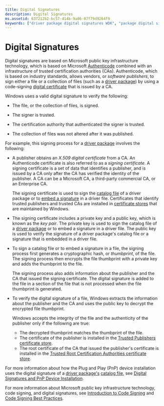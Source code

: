 ```yaml
---
title: Digital Signatures
description: Digital Signatures
ms.assetid: 637212b2-bc57-414b-9a06-07f79d9264f9
keywords: ["driver package digital signatures WDK", "package digital signatures WDK", "digital signatures WDK , driver packages", "signatures WDK , driver packages", "driver signing WDK , driver packages", "signing drivers WDK , driver packages", "device installations WDK , digital signatures", "driver signing WDK", "certificates WDK , about digital signatures"]
---
```


# Digital Signatures


Digital signatures are based on Microsoft public key infrastructure technology, which is based on Microsoft [Authenticode](authenticode.md) combined with an infrastructure of trusted certification authorities (CAs). Authenticode, which is based on industry standards, allows vendors, or *software publishers*, to sign either a file or a collection of files (such as a [driver package](driver-packages.md)) by using a code-signing [digital certificate](digital-certificates.md) that is issued by a CA.

Windows uses a valid digital signature to verify the following:

-   The file, or the collection of files, is signed.

-   The signer is trusted.

-   The certification authority that authenticated the signer is trusted.

-   The collection of files was not altered after it was published.

For example, this signing process for a [driver package](driver-packages.md) involves the following:

-   A publisher obtains an *X.509 digital certificate* from a CA. An Authenticode certificate is also referred to as a *signing certificate*. A signing certificate is a set of data that identifies a publisher, and is issued by a CA only after the CA has verified the identity of the publisher. A CA can be a Microsoft CA, a third-party commercial CA, or an Enterprise CA.

    The signing certificate is used to sign the [catalog file](catalog-files.md) of a driver package or to [embed a signature](embedded-signatures-in-a-driver-file.md) in a driver file. Certificates that identify trusted publishers and trusted CAs are installed in [certificate stores](certificate-stores.md) that are maintained by Windows.

-   The signing certificate includes a private key and a public key, which is known as the *key pair*. The private key is used to sign the catalog file of a [driver package](driver-packages.md) or to embed a signature in a driver file. The public key is used to verify the signature of a driver package's catalog file or a signature that is embedded in a driver file.

-   To sign a catalog file or to embed a signature in a file, the signing process first generates a cryptographic hash, or *thumbprint*, of the file. The signing process then encrypts the file thumbprint with a private key and adds the thumbprint to the file.

    The signing process also adds information about the publisher and the CA that issued the signing certificate. The digital signature is added to the file in a section of the file that is not processed when the file thumbprint is generated.

-   To verify the digital signature of a file, Windows extracts the information about the publisher and the CA and uses the public key to decrypt the encrypted file thumbprint.

    Windows accepts the integrity of the file and the authenticity of the publisher only if the following are true:

    -   The decrypted thumbprint matches the thumbprint of the file.
    -   The certificate of the publisher is installed in the [Trusted Publishers certificate store](trusted-publishers-certificate-store.md).
    -   The root certificate of the CA that issued the publisher's certificate is installed in the [Trusted Root Certification Authorities certificate store](trusted-root-certification-authorities-certificate-store.md).

For more information about how the Plug and Play (PnP) device installation uses the digital signature of a [driver package's](driver-packages.md) [catalog file](catalog-files.md), see [Digital Signatures and PnP Device Installation](digital-signatures-and-pnp-device-installation.md).

For more information about Microsoft public key infrastructure technology, code signing, and digital signatures, see [Introduction to Code Signing](http://go.microsoft.com/fwlink/p/?linkid=104071) and [Code Signing Best Practices](http://go.microsoft.com/fwlink/p/?linkid=68250).

 

 





